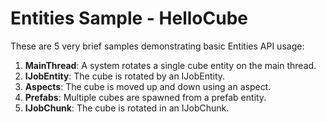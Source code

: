 # Entities Sample - HelloCube

These are 5 very brief samples demonstrating basic Entities API usage:

1. **MainThread**: A system rotates a single cube entity on the main thread.
2. **IJobEntity**: The cube is rotated by an IJobEntity.
3. **Aspects**: The cube is moved up and down using an aspect.
4. **Prefabs**: Multiple cubes are spawned from a prefab entity.
5. **IJobChunk**: The cube is rotated in an IJobChunk.

